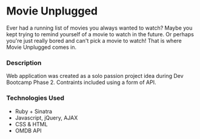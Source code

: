 # Movie Unplugged
Ever had a running list of movies you always wanted to watch? Maybe you kept trying to remind yourself of a movie to watch in the future.
Or perhaps you're just really bored and can't pick a movie to watch! That is where Movie Unplugged comes in.

### Description
Web application was created as a solo passion project idea during Dev Bootcamp Phase 2. Contraints included using a form of API.

### Technologies Used
- Ruby + Sinatra
- Javascript, jQuery, AJAX
- CSS & HTML
- OMDB API

